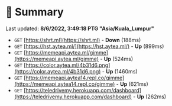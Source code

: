 # 📖 Summary
Last updated: **8/6/2022, 3:49:18 PTG "Asia/Kuala_Lumpur"**

- `GET` [https://shrt.ml](https://shrt.ml) - **Down** (188ms)
- `GET` [https://hst.aytea.ml/](https://hst.aytea.ml/) - **Up** (899ms)
- `GET` [https://memeapi.aytea.ml/gimme](https://memeapi.aytea.ml/gimme) - **Up** (524ms)
- `GET` [https://color.aytea.ml/4b31d6.png](https://color.aytea.ml/4b31d6.png) - **Up** (1460ms)
- `GET` [https://memeapi.aytea14.repl.co/gimme](https://memeapi.aytea14.repl.co/gimme) - **Up** (621ms)
- `GET` [https://teledrivemy.herokuapp.com/dashboard](https://teledrivemy.herokuapp.com/dashboard) - **Up** (262ms)
